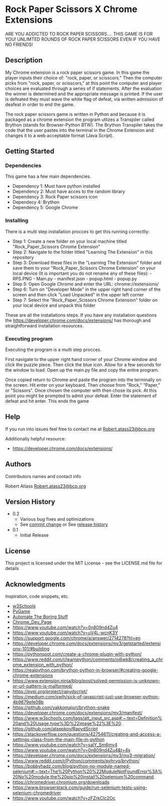 # Rock Paper Scissors X Chrome Extensions

ARE YOU ADDICTED TO ROCK PAPER SCISSORS.... THIS GAME IS FOR YOU! UNLIMTED ROUNDS OF ROCK PAPER SCISSORS EVEN IF YOU HAVE NO FRIENDS!

## Description
My Chrome extension is a rock paper scissors game. In this game the player inputs their choice of: "rock, paper, or scisscors." 
Then the computer picks from "rock, paper, or scisscors," at this point the computer and player choices are evaluated through 
a series of if statements. After the evaluation the winner is determined and the appropriate message is printed. If the user is defeated they must wave the white flag of defeat, via written admission of deafeat in order to end the game.

The rock paper scissors game is written in Python and because it is packaged as a chrome extension the program utlizes a Transpiler called Brython (stands for Browser-Python BTW). The Brython Transpiler takes the code that the user pastes into the terminal in the Chrome Extension and changes it to a web acceptable format (Java Script). 

## Getting Started

### Dependencies
This game has a few main dependencies.

- Dependency 1: Must have python installed 
- Dependency 2: Must have acces to the random library
- Dependency 3: Rock Paper scissors icon
- Dependecy 4: Brython
- Dependency 5: Google Chrome

### Installing
There is a multi step installation procces to get this running correctlly:

- Step 1: Create a new folder on your local machine titled "Rock_Paper_Scissors Chrome Extension"
- Step 2: Navigate to the folder titled "Learning The Extension" in this repository
- Step 3: Download these files in the "Learning The Extension" folder and save them to your "Rock_Paper_Scissors Chrome Extension" on your local device (It is important you do not rename any of these files):
               - RPS.PNG
               - Main.py
               - manifest.json
               - popup.html
               - popup.py
- Step 5: Open Google Chrome and enter the URL: chrome://extensions/
- Step 6: Turn on "Developer Mode" in the upper right hand corner of the screen and then click "Load Unpacked" in the upper left corner
- Step 7: Select the "Rock_Paper_Scissors Chrome Extension" folder on your local device and unpack this folder

These are all the installations steps. If you have any installation questions the https://developer.chrome.com/docs/extensions/ has thorough and straightforward installation resources.

### Executing program
Executing the program is a multi step procces.

First navigate to the upper right hand corner of your Chrome window and click the puzzle piece. Then click the blue icon. Allow for a few seconds for the window to load. Open up the main.py file and copy the entire program. 

Once copied return to Chrome and paste the program into the terminally on the screen. Hit enter on your keyboard. Then choose from "Rock," "Paper," or "Scissors".
Once chosen the computer with then chose its pick. At this point you might be prompted to admit your defeat. Enter the statement of defeat and hit enter. This ends the game

## Help
If you run into issues feel free to contact me at Robert.atass23@bcp.org

Additionally helpful resource:
- https://developer.chrome.com/docs/extensions/

## Authors

Contributors names and contact info

Robert Atlass
Robert.atass23@bcp.org

## Version History

* 0.2
    * Various bug fixes and optimizations
    * See [commit change]() or See [release history]()
* 0.1
    * Initial Release

## License

This project is licensed under the MIT License - see the LICENSE.md file for details

## Acknowledgments

Inspiration, code snippets, etc.
* [w3Schools](https://www.w3schools.com/python/default.asp)
* [PyGame](https://www.pygame.org/docs/)
* [Automate The Boring Stuff](https://automatetheboringstuff.com/)
* [Chrome_Dev_Page](https://developer.chrome.com/docs/extensions/mv3/)
* https://www.youtube.com/watch?v=0n809nd4Zu4
* https://www.youtube.com/watch?v=uV4L-wcnK3Y
* https://support.google.com/chrome/a/answer/2714278?hl=en
* https://developer.chrome.com/docs/extensions/mv3/getstarted/extensions-101/#building
* https://pythonspot.com/create-a-chrome-plugin-with-python/
* https://www.reddit.com/r/learnpython/comments/oi6wk8/creating_a_chrome_extension_with_python/
* https://realpython.com/brython-python-in-browser/#creating-google-chrome-extensions
* https://www.extension.ninja/blog/post/solved-permission-is-unknown-or-url-pattern-is-malformed/
* https://pypi.org/project/rapydscript/
* https://medium.com/swlh/sick-of-javascript-just-use-browser-python-4b9679efe08b
* https://github.com/yakkomajuri/brython-snake
* https://developer.chrome.com/docs/extensions/mv3/manifest/
* https://www.w3schools.com/tags/att_input_src.asp#:~:text=Definition%20and%20Usage,type%3D%22image%22%3E%20.
* https://github.com/atsepkov/RapydScript
* https://stackoverflow.com/questions/42754611/creating-and-access-a-settings-class-from-the-main-file-in-python
* https://www.youtube.com/watch?v=salY_Sm6mv4
* https://www.youtube.com/watch?v=0n809nd4Zu4&t=4s
* https://developer.chrome.com/docs/extensions/mv3/mv3-migration/
* https://www.reddit.com/r/Python/comments/pvhrvg/brython/
* https://bobbyhadz.com/blog/python-no-module-named-selenium#:~:text=The%20Python%20%22ModuleNotFoundError%3A%20No%20module,the%20pip%20install%20selenium%20command.
* https://chromedriver.chromium.org/downloads
* https://www.browserstack.com/guide/run-selenium-tests-using-selenium-chromedriver
* https://www.youtube.com/watch?v=zFZrkCIc2Oc
